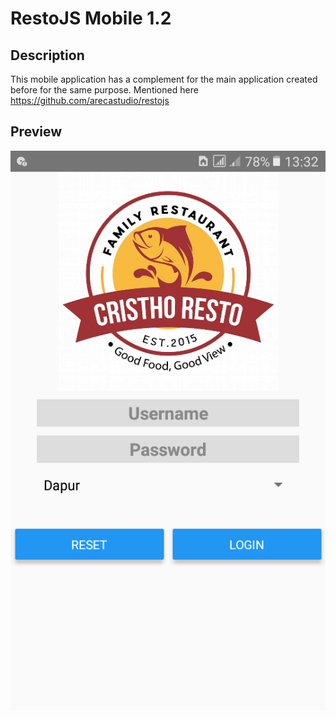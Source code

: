# RestoJS Mobile 1.2
## Description
This mobile application has a complement for the main application created before for the same purpose. Mentioned here https://github.com/arecastudio/restojs

## Preview
![screenshoot](sample.png)
